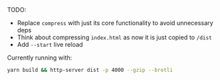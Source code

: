 TODO:

- Replace `compress` with just its core functionality to avoid unnecessary deps
- Think about compressing `index.html` as now it is just copied to `/dist`
- Add `--start` live reload

Currently running with:

```sh
yarn build && http-server dist -p 4000 --gzip --brotli
```